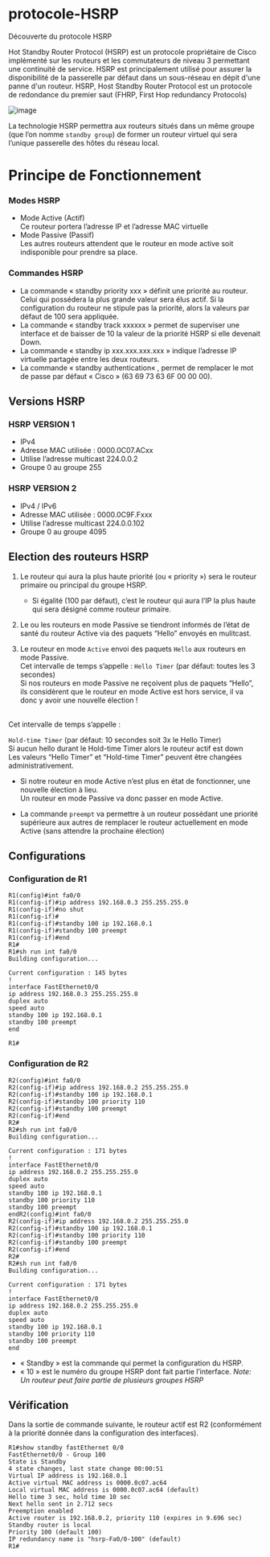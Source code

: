 # protocole-HSRP
Découverte du protocole HSRP


Hot Standby Router Protocol (HSRP) est un protocole propriétaire de Cisco implémenté sur les routeurs et les commutateurs de niveau 3 permettant une continuité de service. HSRP est principalement utilisé pour assurer la disponibilité de la passerelle par défaut dans un sous-réseau en dépit d'une panne d'un routeur.
HSRP, Host Standby Router Protocol est un protocole de redondance du premier saut (FHRP, First Hop redundancy Protocols)

![image](https://user-images.githubusercontent.com/83721477/168839422-d194d263-ac80-45b6-ac99-1b6e8ac34a3b.png)

La technologie HSRP permettra aux routeurs situés dans un même groupe (que l’on nomme `standby group`) de former un routeur virtuel qui sera l’unique passerelle des hôtes du réseau local.

# Principe de Fonctionnement

### Modes HSRP
* Mode Active (Actif)<br>Ce routeur portera l’adresse IP et l’adresse MAC virtuelle
* Mode Passive (Passif)<br>Les autres routeurs attendent que le routeur en mode active soit indisponible pour prendre sa place.

### Commandes HSRP
* La commande « standby priority xxx » définit une priorité au routeur. Celui qui possédera la plus grande valeur sera élus actif. Si la configuration du routeur ne stipule pas la priorité, alors la valeurs par défaut de 100 sera appliquée.
* La commande « standby track xxxxxx » permet de superviser une interface et de baisser de 10 la valeur de la priorité HSRP si elle devenait Down.
* La commande « standby ip xxx.xxx.xxx.xxx » indique l’adresse IP virtuelle partagée entre les deux routeurs.
* La commande « standby authentication« , permet de remplacer le mot de passe par défaut « Cisco    » (63 69 73 63 6F 00 00 00).

## Versions HSRP

### HSRP VERSION 1
* IPv4
* Adresse MAC utilisée : 0000.0C07.ACxx
* Utilise l’adresse multicast 224.0.0.2
* Groupe 0 au groupe 255
### HSRP VERSION 2
* IPv4 / IPv6
* Adresse MAC utilisée : 0000.0C9F.Fxxx
* Utilise l’adresse multicast 224.0.0.102
* Groupe 0 au groupe 4095

## Election des routeurs HSRP
1. Le routeur qui aura la plus haute priorité (ou « priority ») sera le routeur primaire ou principal du groupe HSRP.
    * Si égalité (100 par défaut), c’est le routeur qui aura l’IP la plus haute qui sera désigné comme routeur primaire.

2. Le ou les routeurs en mode Passive se tiendront informés de l’état de santé du routeur Active via des paquets “Hello” envoyés en mulitcast.

3. Le routeur en mode `Active` envoi des paquets `Hello` aux routeurs en mode Passive.<br>Cet intervalle de temps s’appelle :
`Hello Timer` (par défaut: toutes les 3 secondes)<br>
Si nos routeurs en mode Passive ne reçoivent plus de paquets “Hello”, ils considèrent que le routeur en mode Active est hors service, il va donc y avoir une nouvelle élection !

<br>Cet intervalle de temps s’appelle :<br>

`Hold-time Timer` (par défaut: 10 secondes soit 3x le Hello Timer)<br>Si aucun hello durant le Hold-time Timer alors le routeur actif est down
<br>Les valeurs “Hello Timer” et “Hold-time Timer” peuvent être changées administrativement.

* Si notre routeur en mode Active n’est plus en état de fonctionner, une nouvelle élection à lieu.<br>
Un routeur en mode Passive va donc passer en mode Active.

* La commande `preempt` va permettre à un routeur possédant une priorité supérieure aux autres de remplacer le routeur actuellement en mode Active (sans attendre la prochaine élection)

## Configurations

### Configuration de R1
```
R1(config)#int fa0/0
R1(config-if)#ip address 192.168.0.3 255.255.255.0
R1(config-if)#no shut
R1(config-if)#
R1(config-if)#standby 100 ip 192.168.0.1
R1(config-if)#standby 100 preempt
R1(config-if)#end
R1#
R1#sh run int fa0/0
Building configuration...

Current configuration : 145 bytes
!
interface FastEthernet0/0
ip address 192.168.0.3 255.255.255.0
duplex auto
speed auto
standby 100 ip 192.168.0.1
standby 100 preempt
end

R1#
```

### Configuration de R2
```
R2(config)#int fa0/0
R2(config-if)#ip address 192.168.0.2 255.255.255.0
R2(config-if)#standby 100 ip 192.168.0.1
R2(config-if)#standby 100 priority 110
R2(config-if)#standby 100 preempt
R2(config-if)#end
R2#
R2#sh run int fa0/0
Building configuration...

Current configuration : 171 bytes
!
interface FastEthernet0/0
ip address 192.168.0.2 255.255.255.0
duplex auto
speed auto
standby 100 ip 192.168.0.1
standby 100 priority 110
standby 100 preempt
endR2(config)#int fa0/0
R2(config-if)#ip address 192.168.0.2 255.255.255.0
R2(config-if)#standby 100 ip 192.168.0.1
R2(config-if)#standby 100 priority 110
R2(config-if)#standby 100 preempt
R2(config-if)#end
R2#
R2#sh run int fa0/0
Building configuration...

Current configuration : 171 bytes
!
interface FastEthernet0/0
ip address 192.168.0.2 255.255.255.0
duplex auto
speed auto
standby 100 ip 192.168.0.1
standby 100 priority 110
standby 100 preempt
end
```

* « Standby » est la commande qui permet la configuration du HSRP.
* « 10 » est le numéro du groupe HSRP dont fait partie l’interface.
*Note: Un routeur peut faire partie de plusieurs groupes HSRP*

## Vérification
Dans la sortie de commande suivante, le routeur actif est R2 (conformément à la priorité donnée dans la configuration des interfaces).
```
R1#show standby fastEthernet 0/0
FastEthernet0/0 - Group 100
State is Standby
4 state changes, last state change 00:00:51
Virtual IP address is 192.168.0.1
Active virtual MAC address is 0000.0c07.ac64
Local virtual MAC address is 0000.0c07.ac64 (default)
Hello time 3 sec, hold time 10 sec
Next hello sent in 2.712 secs
Preemption enabled
Active router is 192.168.0.2, priority 110 (expires in 9.696 sec)
Standby router is local
Priority 100 (default 100)
IP redundancy name is "hsrp-Fa0/0-100" (default)
R1#
```
